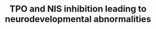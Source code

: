 ---
annotations:
- id: PW:0000501
  parent: signaling pathway
  type: Pathway Ontology
  value: thyroid hormone signaling pathway
authors:
- CMalyar
- Marvin M2
- Eweitz
communities:
- AOP
description: Adverse Outcome Pathway for the effect of thyroid hormone disruption
last-edited: 2023-05-05
organisms:
- Homo sapiens
redirect_from:
- /index.php/Pathway:WP5227
- /instance/WP5227
- /instance/WP5227_126475
revision: r126475
schema-jsonld:
- '@context': https://schema.org/
  '@id': https://wikipathways.github.io/pathways/WP5227.html
  '@type': Dataset
  creator:
    '@type': Organization
    name: WikiPathways
  description: Adverse Outcome Pathway for the effect of thyroid hormone disruption
  keywords: []
  license: CC0
  name: 'TPO and NIS inhibition leading to neurodevelopmental abnormalities '
seo: CreativeWork
title: 'TPO and NIS inhibition leading to neurodevelopmental abnormalities '
wpid: WP5227
---